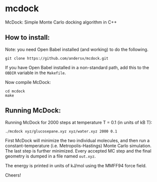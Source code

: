 # mcdock
McDock: Simple Monte Carlo docking algorithm in C++

## How to install:
Note: you need Open Babel installed (and working) to do the following.

    git clone https://github.com/andersx/mcdock.git

If you have Open Babel installed in a non-standard path, add this to the `OBDIR` variable in the `Makefile`.

Now compile McDock:

    cd mcdock
    make

## Running McDock:
Running McDock for 2000 steps at temperature T = 0.1 (in units of kB T):

    ./mcdock xyz/glucosepane.xyz xyz/water.xyz 2000 0.1

First McDock will minimize the two individual molecules, and then run a constant-temperature (i.e. Metropolis-Hastings) Monte Carlo simulation. The last step is further minimized. Every accepted MC step and the final geometry is dumped in a file named `out.xyz`.

The energy is printed in units of kJ/mol using the MMFF94 force field.

Cheers!
